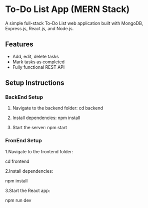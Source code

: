 # To-Do List App (MERN Stack)

A simple full-stack To-Do List web application built with MongoDB, Express.js, React.js, and Node.js.

## Features
- Add, edit, delete tasks
- Mark tasks as completed
- Fully functional REST API

## Setup Instructions

### BackEnd Setup
1. Navigate to the backend folder:
   cd backend

2. Install dependencies:
   npm install

3. Start the server:
  npm start

### FronEnd Setup

1.Navigate to the frontend folder:

  cd frontend


2.Install dependencies:

  npm install


3.Start the React app:

  npm run dev
